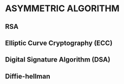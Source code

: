 # ASYMMETRIC ALGORITHM

## RSA

## Elliptic Curve Cryptography (ECC)

## Digital Signature Algorithm (DSA)

## Diffie-hellman
